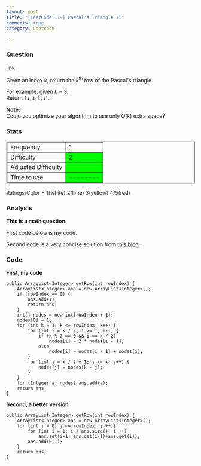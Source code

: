 ```yaml
---
layout: post
title: "[LeetCode 119] Pascal's Triangle II"
comments: true
category: Leetcode

---
```



### Question 
[link](https://oj.leetcode.com/problems/pascals-triangle-ii/)

<div class="question-content">
            <p></p><p>Given an index <i>k</i>, return the <i>k</i><sup>th</sup> row of the Pascal's triangle.</p>

<p>
For example, given <i>k</i> = 3,<br>
Return <code>[1,3,3,1]</code>.
</p>

<p>
<b>Note:</b><br>
Could you optimize your algorithm to use only <i>O</i>(<i>k</i>) extra space?
</p><p></p>
          </div>

### Stats
<table border="2">
	<tr>
		<td>Frequency</td>
		<td bgcolor="white">1</td>
	</tr>
	<tr>
		<td>Difficulty</td>
		<td bgcolor="lime">2</td>
	</tr>
	<tr>
		<td>Adjusted Difficulty</td>
		<td bgcolor="lime"></td>
	</tr>
	<tr>
		<td>Time to use</td>
		<td bgcolor="lime">--------</td>
	</tr>
</table>

Ratings/Color = 1(white) 2(lime) 3(yellow) 4/5(red)

### Analysis

__This is a math question__. 

First code below is my code. 

Second code is a very concise solution from [this blog](http://xiaotong-blog.herokuapp.com/posts/16). 

### Code

__First, my code__

    public ArrayList<Integer> getRow(int rowIndex) {
		ArrayList<Integer> ans = new ArrayList<Integer>();
		if (rowIndex == 0) {
			ans.add(1);
			return ans;
		}
		int[] nodes = new int[rowIndex + 1];
		nodes[0] = 1;
		for (int k = 1; k <= rowIndex; k++) {
			for (int i = k / 2; i >= 1; i--) {
				if (k % 2 == 0 && i == k / 2)
					nodes[i] = 2 * nodes[i - 1];
				else
					nodes[i] = nodes[i - 1] + nodes[i];
			}
			for (int j = k / 2 + 1; j <= k; j++) {
				nodes[j] = nodes[k - j];
			}
		}
		for (Integer a: nodes) ans.add(a);
		return ans;
	}

__Second, a better version__

    public ArrayList<Integer> getRow(int rowIndex) {
        ArrayList<Integer> ans = new ArrayList<Integer>();
        for (int j = 0; j <= rowIndex; j ++){
            for (int i = 1; i < ans.size(); i ++)
                ans.set(i-1, ans.get(i-1)+ans.get(i));
            ans.add(0,1);
        }
        return ans;
    }

